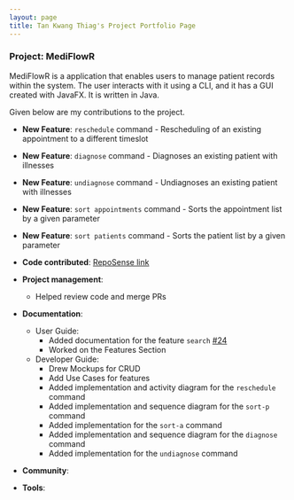 ```yaml
---
layout: page
title: Tan Kwang Thiag's Project Portfolio Page
---
```


### Project: MediFlowR

MediFlowR is a application that enables users to manage patient records within the system.
The user interacts with it using a CLI, and it has a GUI created with JavaFX. It is written in Java.

Given below are my contributions to the project.

* **New Feature**: `reschedule` command - Rescheduling of an existing appointment to a different timeslot
* **New Feature**: `diagnose` command - Diagnoses an existing patient with illnesses
* **New Feature**: `undiagnose` command - Undiagnoses an existing patient with illnesses
* **New Feature**: `sort appointments` command - Sorts the appointment list by a given parameter
* **New Feature**: `sort patients` command - Sorts the patient list by a given parameter

* **Code contributed**: [RepoSense link](https://nus-cs2103-ay2324s1.github.io/tp-dashboard/?search=kwangthiag&breakdown=true)

* **Project management**:
  * Helped review code and merge PRs

* **Documentation**:
  * User Guide:
    * Added documentation for the feature `search` [\#24]()
    * Worked on the Features Section
  * Developer Guide:
    * Drew Mockups for CRUD
    * Add Use Cases for features
    * Added implementation and activity diagram for the `reschedule` command
    * Added implementation and sequence diagram for the `sort-p` command 
    * Added implementation for the `sort-a` command
    * Added implementation and sequence diagram for the `diagnose` command 
    * Added implementation for the `undiagnose` command 
    
* **Community**:

* **Tools**:

